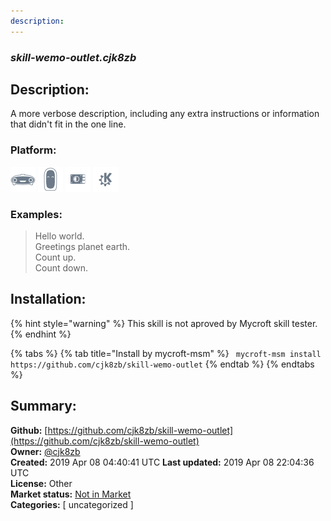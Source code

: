 ```yaml
---
description: 
---
```


### _skill-wemo-outlet.cjk8zb_  
## Description:  
A more verbose description, including any extra instructions or
information that didn't fit in the one line.  
### Platform:  
 ![Mark I](../.gitbook/assets/mark-1-icon.png)  ![Mark II](../.gitbook/assets/mark-2-icon.png)  ![Picroft](../.gitbook/assets/picroft-icon.png)  ![plasmoid](../.gitbook/assets/kde.png)   
### Examples:  
> Hello world.  
> Greetings planet earth.  
> Count up.  
> Count down.  
  
## Installation:  
{% hint style="warning" %}
This skill is not aproved by Mycroft skill tester.
{% endhint %}
    
{% tabs %}
{% tab title="Install by mycroft-msm" %}
``` mycroft-msm install https://github.com/cjk8zb/skill-wemo-outlet```
{% endtab %}
  {% endtabs %}
    
## Summary:  
**Github:** [https://github.com/cjk8zb/skill-wemo-outlet](https://github.com/cjk8zb/skill-wemo-outlet)  
**Owner:** [@cjk8zb](https://github.com/cjk8zb)  
**Created:** 2019 Apr 08 04:40:41 UTC  **Last updated:** 2019 Apr 08 22:04:36 UTC  
**License:** Other  
**Market status:** [Not in Market](https://market.mycroft.ai/skill/)  
**Categories:** [ uncategorized ]   
